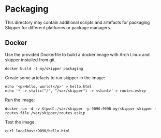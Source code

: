 # Packaging

This directory may contain additional scripts and artefacts for packaging Skipper for different platforms or
package managers.

## Docker

Use the provided Dockerfile to build a docker image with Arch Linux and skipper installed from git.

```
docker build -t my/skipper packaging
```

Create some artefacts to run skipper in the image:

```
echo '<p>Hello, world!</p>' > hello.html
echo '* -> static("/", "/var/skipper") -> <shunt>' > routes.eskip
```

Run the image:

```
docker run -d -v $(pwd):/var/skipper -p 9090:9090 my/skipper skipper -routes-file /var/skipper/routes.eskip
```

Test the image:

```
curl localhost:9090/hello.html
```
